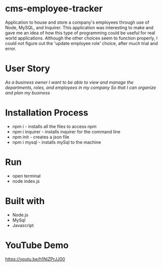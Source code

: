 # cms-employee-tracker
Application to house and store a company's employees through use of Node, MySQL, and Inquirer. This application was interesting to make and gave me an idea of how this type of programming could be useful for real world applications. Although the other choices seem to function properly, I could not figure out the 'update employee role' choice, after much trial and error. 

# User Story

*As a business owner I want to be able to view and manage the departments, roles, and employees in my company So that I can organize and plan my business*

# Installation Process

* npm i - installs all the files to access npm
* npm i inquirer - installs inquirer for the command line
* npm init - creates a json file
* npm i mysql - installs mySql to the machine

# Run

* open terminal
* node index.js

# Built with

* Node.js
* MySql
* Javascript

# YouTube Demo

 https://youtu.be/h1NiZPrJJ00